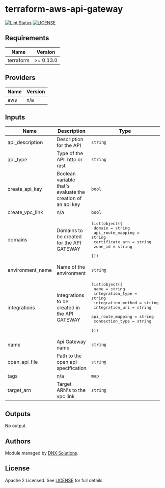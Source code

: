 # terraform-aws-api-gateway

[![Lint Status](https://github.com/DNXLabs/terraform-aws-template/workflows/Lint/badge.svg)](https://github.com/DNXLabs/terraform-aws-template/actions)
[![LICENSE](https://img.shields.io/github/license/DNXLabs/terraform-aws-template)](https://github.com/DNXLabs/terraform-aws-template/blob/master/LICENSE)

<!--- BEGIN_TF_DOCS --->

## Requirements

| Name | Version |
|------|---------|
| terraform | >= 0.13.0 |

## Providers

| Name | Version |
|------|---------|
| aws | n/a |

## Inputs

| Name | Description | Type | Default | Required |
|------|-------------|------|---------|:--------:|
| api\_description | Description for the API | `string` | `""` | no |
| api\_type | Type of the API. http or rest | `string` | n/a | yes |
| create\_api\_key | Boolean variable that's evaluate the creation of an api key | `bool` | `false` | no |
| create\_vpc\_link | n/a | `bool` | `false` | no |
| domains | Domains to be created for the API GATEWAY | <pre>list(object({<br>    domain = string<br>    api_route_mapping = string<br>    certificate_arn = string<br>    zone_id = string<br>  }))</pre> | `[]` | no |
| environment\_name | Name of the environment | `string` | `""` | no |
| integrations | Integrations to be created in the API GATEWAY | <pre>list(object({<br>    name = string<br>    integration_type = string<br>    integration_method = string<br>    integration_uri = string<br>    api_route_mapping = string<br>    connection_type   = string<br>  }))</pre> | `[]` | no |
| name | Api Gateway name | `string` | `""` | no |
| open\_api\_file | Path to the open api specification | `string` | `""` | no |
| tags | n/a | `map` | `{}` | no |
| target\_arn | Target ARN's to the vpc link | `string` | `""` | no |

## Outputs

No output.

<!--- END_TF_DOCS --->

## Authors

Module managed by [DNX Solutions](https://github.com/DNXLabs).

## License

Apache 2 Licensed. See [LICENSE](https://github.com/DNXLabs/terraform-aws-template/blob/master/LICENSE) for full details.